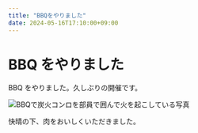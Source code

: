 ```yaml
---
title: "BBQをやりました"
date: 2024-05-16T17:10:00+09:00
---
```


# BBQ をやりました

BBQ をやりました。久しぶりの開催です。

![BBQで炭火コンロを部員で囲んで火を起こしている写真](/kstmbbq2024/kstmBBQ2024.jpg)

快晴の下、肉をおいしくいただきました。
